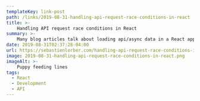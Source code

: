 ```yaml
---
templateKey: link-post
path: /links/2019-08-31-handling-api-request-race-conditions-in-react
title: >-
    Handling API request race conditions in React
summary: >-
    Many blog articles talk about loading api/async data in a React apps, with componentDidMount, useEffect, Redux, Apollo… Yet, all those articles are generally optimistic, and never mention something important to consider: race conditions could happen, and your UI may end up in an inconsistant state. 
date: 2019-08-31T02:37:28-04:00
url: https://sebastienlorber.com/handling-api-request-race-conditions-in-react/
image: 2019-08-31-handling-api-request-race-conditions-in-react.png
imageAlt: >-
    Puppy feeding lines
tags:
  - React
  - Development
  - API
---
```

